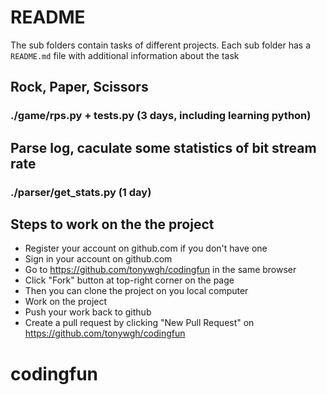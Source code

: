 # README
The sub folders contain tasks of different projects.
Each sub folder has a `README.md` file with additional information about the task

## Rock, Paper, Scissors
### ./game/rps.py + tests.py (3 days, including learning python)

## Parse log, caculate some statistics of bit stream rate
### ./parser/get_stats.py (1 day)

## Steps to work on the the project
* Register your account on github.com if you don't have one
* Sign in your account on github.com
* Go to https://github.com/tonywgh/codingfun in the same browser
* Click "Fork" button at top-right corner on the page
* Then you can clone the project on you local computer
* Work on the project
* Push your work back to github
* Create a pull request by clicking "New Pull Request" on https://github.com/tonywgh/codingfun
# codingfun
